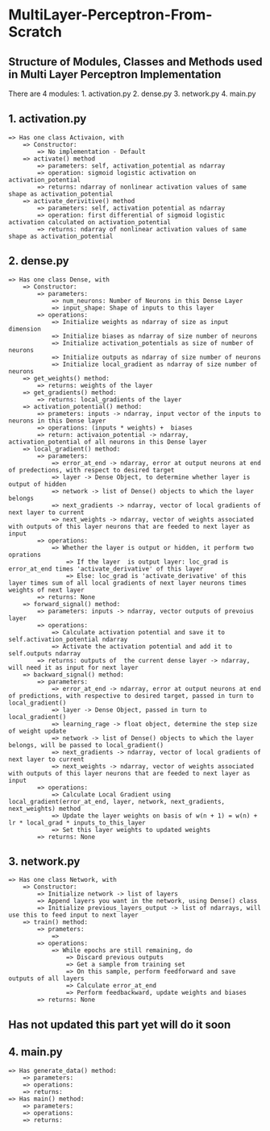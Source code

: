 # MultiLayer-Perceptron-From-Scratch


## Structure of Modules, Classes and Methods used in Multi Layer Perceptron Implementation
There are 4 modules:
    1. activation.py
    2. dense.py
    3. network.py
    4. main.py

## 1. activation.py
    => Has one class Activaion, with
        => Constructor:
            => No implementation - Default
        => activate() method
            => parameters: self, activation_potential as ndarray
            => operation: sigmoid logistic activation on activation_potential  
            => returns: ndarray of nonlinear activation values of same shape as activation_potential
        => activate_derivitive() method
            => parameters: self, activation potential as ndarray
            => operation: first differential of sigmoid logistic activation calculated on activation_potential
            => returns: ndarray of nonlinear activation values of same shape as activation_potential
        
## 2. dense.py
    => Has one class Dense, with
        => Constructor:
            => parameters:
                => num_neurons: Number of Neurons in this Dense Layer
                => input_shape: Shape of inputs to this layer
            => operations:
                => Initialize weights as ndarray of size as input dimension
                => Initialize biases as ndarray of size number of neurons
                => Initialize activation_potentials as size of number of neurons
                => Initialize outputs as ndarray of size number of neurons
                => Initialize local_gradient as ndarray of size number of neurons
        => get_weights() method:
            => returns: weights of the layer
        => get_gradients() method:
            => returns: local_gradients of the layer
        => activation_potential() method:
            => prameters: inputs -> ndarray, input vector of the inputs to neurons in this Dense layer
            => operations: (inputs * weights) +  biases
            => return: activaion_potential -> ndarray, activation_potential of all neurons in this Dense layer  
        => local_gradient() method:
            => parameters: 
                => error_at_end -> ndarray, error at output neurons at end of predections, with respect to desired target
                => layer -> Dense Object, to determine whether layer is output of hidden
                => network -> list of Dense() objects to which the layer belongs
                => next_gradients -> ndarray, vector of local gradients of next layer to current
                => next_weights -> ndarray, vector of weights associated with outputs of this layer neurons that are feeded to next layer as input
            => operations: 
                => Whether the layer is output or hidden, it perform two oprations
                    => If the layer  is output layer: loc_grad is error_at_end times 'activate_derivative' of this layer
                    => Else: loc_grad is 'activate_derivative' of this layer times sum of all local gradients of next layer neurons times weights of next layer
            => returns: None
        => forward_signal() method:
            => parameters: inputs -> ndarray, vector outputs of prevoius layer
            => operations:
                => Calculate activation potential and save it to self.activation_potential ndarray
                => Activate the activation potential and add it to self.outputs ndarray
            => returns: outputs of  the current dense layer -> ndarray, will need it as input for next layer 
        => backward_signal() method:
            => parameters: 
                => error_at_end -> ndarray, error at output neurons at end of predictions, with respective to desired target, passed in turn to local_gradient()
                => layer -> Dense Object, passed in turn to local_gradient()
                => learning_rage -> float object, determine the step size of weight update
                => network -> list of Dense() objects to which the layer belongs, will be passed to local_gradient()
                => next_gradients -> ndarray, vector of local gradients of next layer to current
                => next_weights -> ndarray, vector of weights associated with outputs of this layer neurons that are feeded to next layer as input
            => operations:
                => Calculate Local Gradient using local_gradient(error_at_end, layer, network, next_gradients, next_weights) method
                => Update the layer weights on basis of w(n + 1) = w(n) + lr * local_grad * inputs_to_this_layer
                => Set this layer weights to updated weights
            => returns: None
## 3. network.py
    => Has one class Network, with
        => Constructor:
            => Initialize network -> list of layers
            => Append layers you want in the network, using Dense() class
            => Initialize previous_layers_output -> list of ndarrays, will use this to feed input to next layer
        => train() method:
            => prameters:
                => 
            => operations:
                => While epochs are still remaining, do
                    => Discard previous outputs
                    => Get a sample from training set
                    => On this sample, perform feedforward and save outputs of all layers
                    => Calculate error_at_end
                    => Perform feedbackward, update weights and biases
            => returns: None
            
## Has not updated this part yet will do it soon            
## 4. main.py
    => Has generate_data() method:
        => parameters:
        => operations:
        => returns:
    => Has main() method:
        => parameters:
        => operations:
        => returns:
